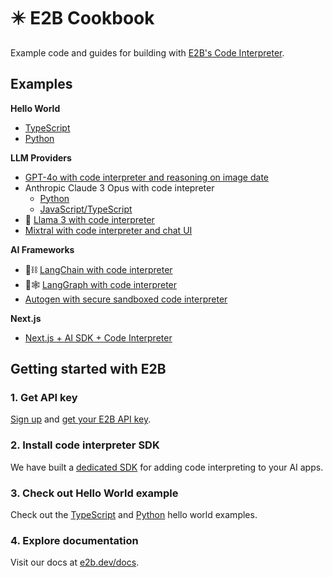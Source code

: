 # ✴️ E2B Cookbook
Example code and guides for building with [E2B's Code Interpreter](https://e2b.dev).

## Examples

**Hello World**
- [TypeScript](https://github.com/e2b-dev/e2b-cookbook/tree/main/examples/hello-world-js)
- [Python](https://github.com/e2b-dev/e2b-cookbook/tree/main/examples/hello-world-python)

**LLM Providers**
- [GPT-4o with code interpreter and reasoning on image date](https://github.com/e2b-dev/e2b-cookbook/blob/main/examples/gpt-4o-code-interpreter/gpt_4o.ipynb)
- Anthropic Claude 3 Opus with code intepreter
  - [Python](https://github.com/e2b-dev/e2b-cookbook/blob/main/examples/claude-code-interpreter/claude_code_interpreter.ipynb)
  - [JavaScript/TypeScript](https://github.com/e2b-dev/e2b-cookbook/blob/main/examples/claude-code-interpreter-js)
- 🦙 [Llama 3 with code interpreter](https://github.com/e2b-dev/e2b-cookbook/tree/main/examples/llama-3-code-interpreter)
- [Mixtral with code interpreter and chat UI](https://github.com/e2b-dev/e2b-cookbook/tree/main/templates/mixtral-8x7b-code-interpreter-nextjs)

**AI Frameworks**
- 🦜⛓️ [LangChain with code interpreter](https://github.com/e2b-dev/e2b-cookbook/tree/main/examples/langchain-python)
- 🦜🕸️ [LangGraph with code interpreter](https://github.com/e2b-dev/e2b-cookbook/tree/main/examples/langgraph-python)
- [Autogen with secure sandboxed code interpreter](https://github.com/e2b-dev/e2b-cookbook/tree/main/examples/e2b_autogen)

**Next.js**
- [Next.js + AI SDK + Code Interpreter](https://github.com/e2b-dev/e2b-cookbook/tree/main/examples/nextjs-code-interpreter)

## Getting started with E2B

### 1. Get API key
[Sign up](https://e2b.dev/docs/sign-in?view=sign-up) and [get your E2B API key](https://e2b.dev/docs/getting-started/api-key).

### 2. Install code interpreter SDK
We have built a [dedicated SDK](https://github.com/e2b-dev/code-interpreter) for adding code interpreting to your AI apps.

### 3. Check out Hello World example
Check out the [TypeScript](https://github.com/e2b-dev/e2b-cookbook/tree/main/examples/hello-world-js) and [Python](https://github.com/e2b-dev/e2b-cookbook/tree/main/examples/hello-world-python) hello world examples.

### 4. Explore documentation
Visit our docs at [e2b.dev/docs](https://e2b.dev/docs).

